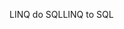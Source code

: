 <span data-ttu-id="16c07-101">LINQ do SQL</span><span class="sxs-lookup"><span data-stu-id="16c07-101">LINQ to SQL</span></span>